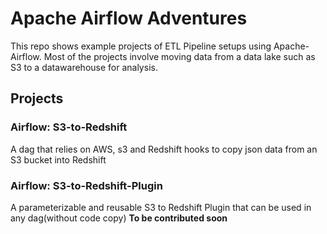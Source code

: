 # Apache Airflow Adventures

This repo shows example projects of ETL Pipeline setups using Apache-Airflow. Most of the projects involve moving data from a data lake such as S3 to a datawarehouse for analysis.

## Projects

### Airflow: S3-to-Redshift

A dag that relies on AWS, s3 and Redshift hooks to copy json data from an S3 bucket into Redshift

### Airflow: S3-to-Redshift-Plugin

A parameterizable and reusable S3 to Redshift Plugin that can be used in any dag(without code copy)
**To be contributed soon**
